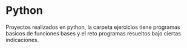 # Python
Proyectos realizados en python, la carpeta ejercicios tiene programas basicos de funciones bases y el reto programas resueltos bajo ciertas indicaciones.
